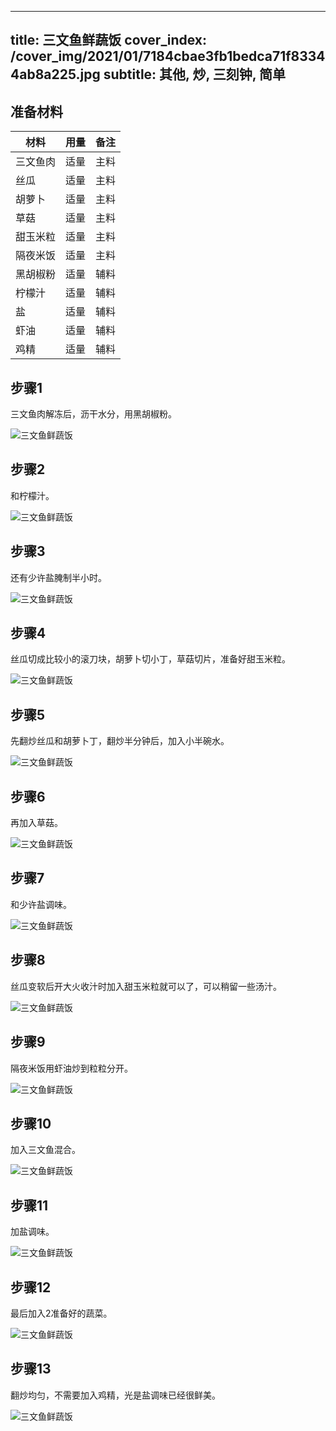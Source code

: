
---
title: 三文鱼鲜蔬饭
cover_index: /cover_img/2021/01/7184cbae3fb1bedca71f83344ab8a225.jpg
subtitle: 其他, 炒, 三刻钟, 简单
---

## 准备材料

| 材料     | 用量 | 备注|
| ------- | ----- | --- |
| 三文鱼肉 | 适量| 主料 |
| 丝瓜 | 适量| 主料 |
| 胡萝卜 | 适量| 主料 |
| 草菇 | 适量| 主料 |
| 甜玉米粒 | 适量| 主料 |
| 隔夜米饭 | 适量| 主料 |
| 黑胡椒粉 | 适量| 辅料 |
| 柠檬汁 | 适量| 辅料 |
| 盐 | 适量| 辅料 |
| 虾油 | 适量| 辅料 |
| 鸡精 | 适量| 辅料 |

## 步骤1

三文鱼肉解冻后，沥干水分，用黑胡椒粉。

![三文鱼鲜蔬饭](https://i8.meishichina.com/attachment/recipe/201010/201010201602181.jpg?x-oss-process=style/p320) 

## 步骤2

和柠檬汁。

![三文鱼鲜蔬饭](https://i8.meishichina.com/attachment/recipe/201010/201010201603109.jpg?x-oss-process=style/p320) 

## 步骤3

还有少许盐腌制半小时。

![三文鱼鲜蔬饭](https://i8.meishichina.com/attachment/recipe/201010/201010201603154.jpg?x-oss-process=style/p320) 

## 步骤4

丝瓜切成比较小的滚刀块，胡萝卜切小丁，草菇切片，准备好甜玉米粒。

![三文鱼鲜蔬饭](https://i8.meishichina.com/attachment/recipe/201010/201010201603488.jpg?x-oss-process=style/p320) 

## 步骤5

先翻炒丝瓜和胡萝卜丁，翻炒半分钟后，加入小半碗水。

![三文鱼鲜蔬饭](https://i8.meishichina.com/attachment/recipe/201010/201010201604091.jpg?x-oss-process=style/p320) 

## 步骤6

再加入草菇。

![三文鱼鲜蔬饭](https://i8.meishichina.com/attachment/recipe/201010/201010201604227.jpg?x-oss-process=style/p320) 

## 步骤7

和少许盐调味。

![三文鱼鲜蔬饭](https://i8.meishichina.com/attachment/recipe/201010/201010201604380.jpg?x-oss-process=style/p320) 

## 步骤8

丝瓜变软后开大火收汁时加入甜玉米粒就可以了，可以稍留一些汤汁。

![三文鱼鲜蔬饭](https://i8.meishichina.com/attachment/recipe/201010/201010201604520.jpg?x-oss-process=style/p320) 

## 步骤9

隔夜米饭用虾油炒到粒粒分开。

![三文鱼鲜蔬饭](https://i8.meishichina.com/attachment/recipe/201010/201010201605206.jpg?x-oss-process=style/p320) 

## 步骤10

加入三文鱼混合。

![三文鱼鲜蔬饭](https://i8.meishichina.com/attachment/recipe/201010/201010201605516.jpg?x-oss-process=style/p320) 

## 步骤11

加盐调味。

![三文鱼鲜蔬饭](https://i8.meishichina.com/attachment/recipe/201010/201010201606196.jpg?x-oss-process=style/p320) 

## 步骤12

最后加入2准备好的蔬菜。

![三文鱼鲜蔬饭](https://i8.meishichina.com/attachment/recipe/201010/201010201606300.jpg?x-oss-process=style/p320) 

## 步骤13

翻炒均匀，不需要加入鸡精，光是盐调味已经很鲜美。

![三文鱼鲜蔬饭](https://i8.meishichina.com/attachment/recipe/201010/201010201606412.jpg?x-oss-process=style/p320) 

